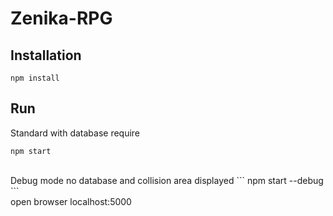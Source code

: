 # Zenika-RPG

## Installation
``` 
npm install
```

## Run
Standard with database require
``` 
npm start
```
<br />
Debug mode no database and collision area displayed
```
npm start --debug
```
<br />
open browser localhost:5000
